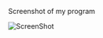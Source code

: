 Screenshot of my program

![ScreenShot](https://github.com/nannastoerup/Mini_ex/blob/master/mini_ex5/Screenshot%20mini_ex5.png)


